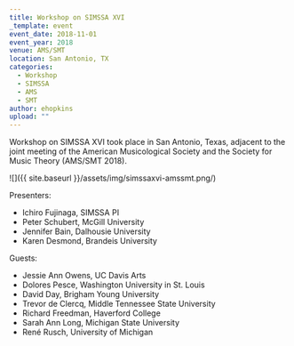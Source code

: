 ```yaml
---
title: Workshop on SIMSSA XVI
_template: event
event_date: 2018-11-01
event_year: 2018
venue: AMS/SMT
location: San Antonio, TX
categories:
  - Workshop
  - SIMSSA
  - AMS
  - SMT
author: ehopkins
upload: ""
---
```


Workshop on SIMSSA XVI took place in San Antonio, Texas, adjacent to the joint meeting of the American Musicological Society and the Society for Music Theory (AMS/SMT 2018).

![]({{ site.baseurl }}/assets/img/simssaxvi-amssmt.png/)

Presenters:

* Ichiro Fujinaga, SIMSSA PI
* Peter Schubert, McGill University
* Jennifer Bain, Dalhousie University
* Karen Desmond, Brandeis University

Guests:

* Jessie Ann Owens, UC Davis Arts
* Dolores Pesce, Washington University in St. Louis
* David Day, Brigham Young University
* Trevor de Clercq, Middle Tennessee State University
* Richard Freedman, Haverford College
* Sarah Ann Long, Michigan State University
* René Rusch, University of Michigan
